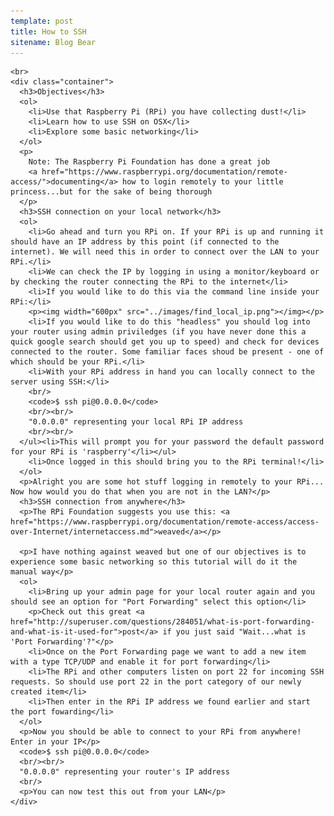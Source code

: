 ```yaml
---
template: post
title: How to SSH
sitename: Blog Bear
---
```


    <br>
    <div class="container">
      <h3>Objectives</h3>
      <ol>
        <li>Use that Raspberry Pi (RPi) you have collecting dust!</li>
        <li>Learn how to use SSH on OSX</li>
        <li>Explore some basic networking</li>
      </ol>
      <p>
        Note: The Raspberry Pi Foundation has done a great job
        <a href="https://www.raspberrypi.org/documentation/remote-access/">documenting</a> how to login remotely to your little princess...but for the sake of being thorough
      </p>
      <h3>SSH connection on your local network</h3>
      <ol>
        <li>Go ahead and turn you RPi on. If your RPi is up and running it should have an IP address by this point (if connected to the internet). We will need this in order to connect over the LAN to your RPi.</li>
        <li>We can check the IP by logging in using a monitor/keyboard or by checking the router connecting the RPi to the internet</li>
        <li>If you would like to do this via the command line inside your RPi:</li>
        <p><img width="600px" src="../images/find_local_ip.png"></img></p>
        <li>If you would like to do this "headless" you should log into your router using admin priviledges (if you have never done this a quick google search should get you up to speed) and check for devices connected to the router. Some familiar faces shoud be present - one of which should be your RPi.</li>
        <li>With your RPi address in hand you can locally connect to the server using SSH:</li>
        <br/>
        <code>$ ssh pi@0.0.0.0</code>
        <br/><br/>
        "0.0.0.0" representing your local RPi IP address
        <br/><br/>
      </ul><li>This will prompt you for your password the default password for your RPi is 'raspberry'</li></ul>
        <li>Once logged in this should bring you to the RPi terminal!</li>
      </ol>
      <p>Alright you are some hot stuff logging in remotely to your RPi... Now how would you do that when you are not in the LAN?</p>
      <h3>SSH connection from anywhere</h3>
      <p>The RPi Foundation suggests you use this: <a href="https://www.raspberrypi.org/documentation/remote-access/access-over-Internet/internetaccess.md">weaved</a></p>

      <p>I have nothing against weaved but one of our objectives is to experience some basic networking so this tutorial will do it the manual way</p>
      <ol>
        <li>Bring up your admin page for your local router again and you should see an option for "Port Forwarding" select this option</li>
        <p>Check out this great <a href="http://superuser.com/questions/284051/what-is-port-forwarding-and-what-is-it-used-for">post</a> if you just said "Wait...what is 'Port Forwarding'?"</p>
        <li>Once on the Port Forwarding page we want to add a new item with a type TCP/UDP and enable it for port forwarding</li>
        <li>The RPi and other computers listen on port 22 for incoming SSH requests. So should use port 22 in the port category of our newly created item</li>
        <li>Then enter in the RPi IP address we found earlier and start the port fowarding</li>
      </ol>
      <p>Now you should be able to connect to your RPi from anywhere! Enter in your IP</p>
      <code>$ ssh pi@0.0.0.0</code>
      <br/><br/>
      "0.0.0.0" representing your router's IP address
      <br/>
      <p>You can now test this out from your LAN</p>
    </div>
